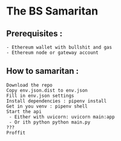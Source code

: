 # The BS Samaritan

## Prerequisites :

    - Ethereum wallet with bullshit and gas
    - Ethereum node or gateway account

## How to samaritan :

    Download the repo
    Copy env.json.dist to env.json
    Fill in env.json settings
    Install dependencies : pipenv install
    Get in you venv : pipenv shell
    Start the api
     - Either with uvicorn: uvicorn main:app
     - Or ith python python main.py
    ???
    Proffit
